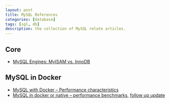 ```yaml
---
layout: post
title: MySQL References
categories: [database]
tags: [sql, db]
description: the collection of MySQL relate articles.
---
```


## Core

* [MySQL Engines: MyISAM vs. InnoDB](http://tag1consulting.com/MySQL_Engines_MyISAM_vs_InnoDB)

## MySQL in Docker

* [MySQL with Docker – Performance characteristics](http://mysqlserverteam.com/mysql-with-docker-performance-characteristics/)
* [MySQL in docker or native – performance benchmarks](http://blog.balazspocze.me/2016/01/26/mysql-in-docker-or-native-performance-benchmarks/), [follow up update](http://blog.balazspocze.me/2016/02/15/mysqldocker-performance-report-update/)